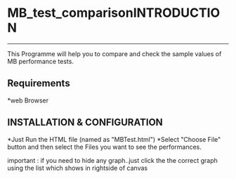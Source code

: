 # MB_test_comparisonINTRODUCTION
------------
This Programme will help you to compare and check the sample values of MB performance tests.

Requirements
------------
*web Browser

INSTALLATION & CONFIGURATION
------------
*Just Run the HTML file (named as "MBTest.html")
*Select "Choose File" button and then select the Files you want to see the performances.

important : if you need to hide any graph..just click the the correct graph using  the list which shows in rightside of canvas
